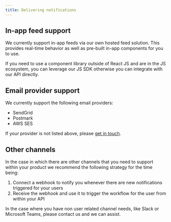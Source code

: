 ```yaml
---
title: Delivering notifications
---
```


## In-app feed support

We currently support in-app feeds via our own hosted feed solution. This provides real-time behavior
as well as pre-built in-app components for you to use.

If you need to use a component library outside of React JS and are in the JS ecosystem,
you can leverage our JS SDK otherwise you can integrate with our API directly.

## Email provider support

We currently support the following email providers:

- SendGrid
- Postmark
- AWS SES

If your provider is not listed above, please [get in touch](mailto:support@knock.app).

## Other channels

In the case in which there are other channels that you need to support within your product we
recommend the following strategy for the time being:

1. Connect a webhook to notify you whenever there are new notifications triggered for your
   users
2. Receive the webhook and use it to trigger the workflow for the user from within your API

In the case where you have non user related channel needs, like Slack or Microsoft Teams, please
contact us and we can assist.

